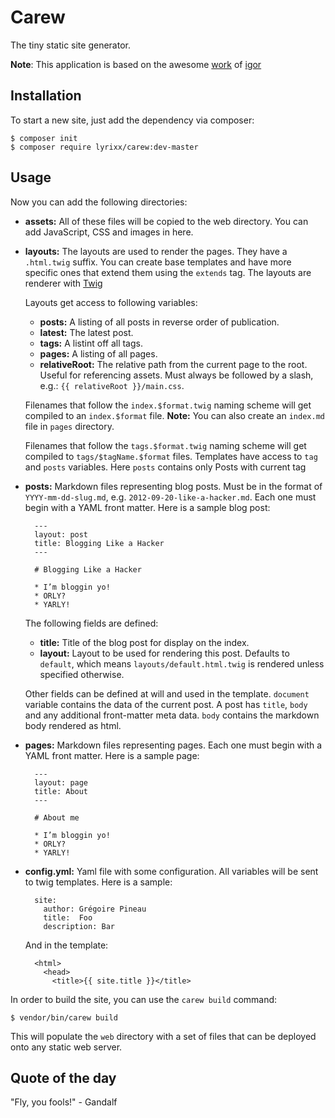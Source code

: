 Carew
=====

The tiny static site generator.

**Note**: This application is based on the awesome
[work](https://github.com/igorw/balrog/) of [igor](https://github.com/igorw/balrog/)

Installation
------------

To start a new site, just add the dependency via composer:

    $ composer init
    $ composer require lyrixx/carew:dev-master

Usage
-----

Now you can add the following directories:

* **assets:** All of these files will be copied to the web directory. You can
  add JavaScript, CSS and images in here.

* **layouts:** The layouts are used to render the pages. They have a
  `.html.twig` suffix. You can create base templates and have more specific
  ones that extend them using the `extends` tag. The layouts are renderer
  with [Twig](http://twig.sensiolabs.com)

  Layouts get access to following variables:

  * **posts:** A listing of all posts in reverse order of publication.
  * **latest:** The latest post.
  * **tags:** A listint off all tags.
  * **pages:** A listing of all pages.
  * **relativeRoot:** The relative path from the current page to the root.
    Useful for referencing assets. Must always be followed by a slash, e.g.:
    `{{ relativeRoot }}/main.css`.

  Filenames that follow the `index.$format.twig` naming scheme will get compiled
  to an `index.$format` file.
  **Note:** You can also create an `index.md` file in `pages` directory.

  Filenames that follow the `tags.$format.twig` naming scheme will get compiled
  to `tags/$tagName.$format` files. Templates have access to `tag` and `posts`
  variables. Here `posts` contains only Posts with current tag

* **posts:** Markdown files representing blog posts. Must be in the format of
  `YYYY-mm-dd-slug.md`, e.g. `2012-09-20-like-a-hacker.md`. Each one must begin
  with a YAML front matter. Here is a sample blog post:

        ---
        layout: post
        title: Blogging Like a Hacker
        ---

        # Blogging Like a Hacker

        * I’m bloggin yo!
        * ORLY?
        * YARLY!

  The following fields are defined:

  * **title:** Title of the blog post for display on the index.
  * **layout:** Layout to be used for rendering this post. Defaults to `default`,
    which means `layouts/default.html.twig` is rendered unless specified
    otherwise.

  Other fields can be defined at will and used in the template.
  `document` variable contains the data of the current post.
  A post has `title`, `body` and any additional front-matter meta data.
  `body` contains the markdown body rendered as html.

* **pages:** Markdown files representing pages. Each one must begin
  with a YAML front matter. Here is a sample page:

        ---
        layout: page
        title: About
        ---

        # About me

        * I’m bloggin yo!
        * ORLY?
        * YARLY!

* **config.yml:** Yaml file with some configuration. All variables will be
  sent to twig templates. Here is a sample:

        site:
          author: Grégoire Pineau
          title:  Foo
          description: Bar

  And in the template:

        <html>
          <head>
            <title>{{ site.title }}</title>

In order to build the site, you can use the `carew build` command:

    $ vendor/bin/carew build

This will populate the `web` directory with a set of files that can be
deployed onto any static web server.

Quote of the day
----------------

"Fly, you fools!" - Gandalf
